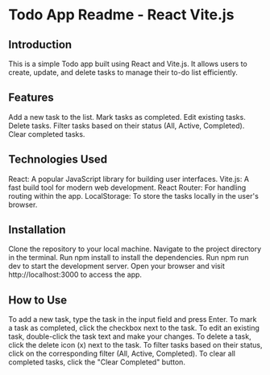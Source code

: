# Todo App Readme - React Vite.js
## Introduction
This is a simple Todo app built using React and Vite.js. It allows users to create, update, and delete tasks to manage their to-do list efficiently.

## Features
Add a new task to the list.
Mark tasks as completed.
Edit existing tasks.
Delete tasks.
Filter tasks based on their status (All, Active, Completed).
Clear completed tasks.

## Technologies Used
React: A popular JavaScript library for building user interfaces.
Vite.js: A fast build tool for modern web development.
React Router: For handling routing within the app.
LocalStorage: To store the tasks locally in the user's browser.
## Installation
Clone the repository to your local machine.
Navigate to the project directory in the terminal.
Run npm install to install the dependencies.
Run npm run dev to start the development server.
Open your browser and visit http://localhost:3000 to access the app.

## How to Use
To add a new task, type the task in the input field and press Enter.
To mark a task as completed, click the checkbox next to the task.
To edit an existing task, double-click the task text and make your changes.
To delete a task, click the delete icon (x) next to the task.
To filter tasks based on their status, click on the corresponding filter (All, Active, Completed).
To clear all completed tasks, click the "Clear Completed" button.